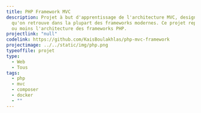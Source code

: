 ```yaml
---
title: PHP Framework MVC
description: Projet à but d'apprentissage de l'architecture MVC, design pattern
  qu'on retrouve dans la plupart des frameworks modernes. Ce projet reprend plus
  ou moins l'architecture des frameworks PHP.
projectlink: "null"
codelink: https://github.com/KaisBoulakhlas/php-mvc-framework
projectimage: ../../static/img/php.png
typeoffile: projet
type:
  - Web
  - Tous
tags:
  - php
  - mvc
  - composer
  - docker
  - ""
---
```

